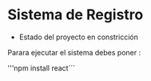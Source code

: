 <h1> Sistema de Registro</h1> 

- Estado del proyecto en constricción

Parara ejecutar el sistema debes poner :

'''npm install react´´´
